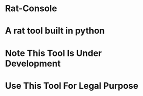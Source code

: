 # Rat-Console
# A rat tool built in python
# Note This Tool Is Under Development
# Use This Tool For Legal Purpose